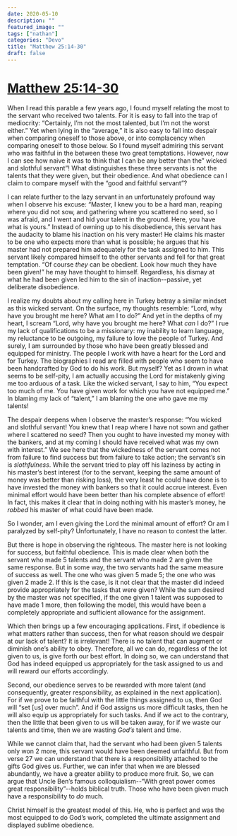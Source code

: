 ```yaml
---
date: 2020-05-10
description: ""
featured_image: ""
tags: ["nathan"]
categories: "Devo"
title: "Matthew 25:14-30"
draft: false
---
```

# [Matthew 25:14-30](https://www.biblegateway.com/passage/?search=Matthew+25%3A14-30&version=ESV)

When I read this parable a few years ago, I found myself relating the most to the servant who received two talents. For it is easy to fall into the trap of mediocrity: “Certainly, I’m not the most talented, but I’m not the worst either.” Yet when lying in the “average,” it is also easy to fall into despair when comparing oneself to those above, or into complacency when comparing oneself to those below. So I found myself admiring this servant who was faithful in the between these two great temptations. However, now I can see how naive it was to think that I can be any better than the” wicked and slothful servant”! What distinguishes these three servants is not the talents that they were given, but their obedience. And what obedience can I claim to compare myself with the “good and faithful servant”?

I can relate further to the lazy servant in an unfortunately profound way when I observe his excuse: “Master, I knew you to be a hard man, reaping where you did not sow, and gathering where you scattered no seed, so I was afraid, and I went and hid your talent in the ground. Here, you have what is yours.” Instead of owning up to his disobedience, this servant has the audacity to blame his inaction on his very master! He claims his master to be one who expects more than what is possible; he argues that his master had not prepared him adequately for the task assigned to him. This servant likely compared himself to the other servants and fell for that great temptation. “Of course *they* can be obedient. Look how much they have been given!” he may have thought to himself. Regardless, his dismay at what he had been given led him to the sin of inaction--passive, yet deliberate disobedience.

I realize my doubts about my calling here in Turkey betray a similar mindset as this wicked servant. On the surface, my thoughts resemble: “Lord, why have you brought me here? What am I to do?” And yet in the depths of my heart, I scream “Lord, why have you brought me here? What *can* I do?” I rue my lack of qualifications to be a missionary: my inability to learn language, my reluctance to be outgoing, my failure to love the people of Turkey. And surely, I am surrounded by those who have been greatly blessed and equipped for ministry. The people I work with have a heart for the Lord and for Turkey. The biographies I read are filled with people who seem to have been handcrafted by God to do his work. But myself? Yet as I drown in what seems to be self-pity, I am actually accusing the Lord for mistakenly giving me too arduous of a task. Like the wicked servant, I say to him, “You expect too much of me. You have given work for which you have not equipped me.” In blaming my lack of “talent,” I am blaming the one who gave me my talents!

The despair deepens when I observe the master’s response: “You wicked and slothful servant! You knew that I reap where I have not sown and gather where I scattered no seed? Then you ought to have invested my money with the bankers, and at my coming I should have received what was my own with interest.” We see here that the wickedness of the servant comes not from failure to find success but from failure to take action; the servant’s sin is *slothfulness*. While the servant tried to play off his laziness by acting in his master’s best interest (for to the servant, keeping the same amount of money was better than risking loss), the very least he could have done is to have invested the money with bankers so that it could accrue interest. Even minimal effort would have been better than his complete absence of effort! In fact, this makes it clear that in doing nothing with his master’s money, he *robbed* his master of what could have been made.

So I wonder, am I even giving the Lord the minimal amount of effort? Or am I paralyzed by self-pity? Unfortunately, I have no reason to contest the latter.

But there is hope in observing the righteous. The master here is not looking for success, but faithful obedience. This is made clear when both the servant who made 5 talents and the servant who made 2 are given the same response. But in some way, the two servants had the same measure of success as well. The one who was given 5 made 5; the one who was given 2 made 2. If this is the case, is it not clear that the master did indeed provide appropriately for the tasks that were given? While the sum desired by the master was not specified, if the one given 1 talent was supposed to have made 1 more, then following the model, this would have been a completely appropriate and sufficient allowance for the assignment.

Which then brings up a few encouraging applications. First, if obedience is what matters rather than success, then for what reason should we despair at our lack of talent? It is irrelevant! There is no talent that can augment or diminish one’s ability to obey. Therefore, all we can do, regardless of the lot given to us, is give forth our best effort. In doing so, we can understand that God has indeed equipped us appropriately for the task assigned to us and will reward our efforts accordingly.

Second, our obedience serves to be rewarded with more talent (and consequently, greater responsibility, as explained in the next application). For if we prove to be faithful with the little things assigned to us, then God will “set [us] over much”. And if God assigns us more difficult tasks, then he will also equip us appropriately for such tasks. And if we act to the contrary, then the little that been given to us will be taken away, for if we waste our talents and time, then we are wasting *God’s* talent and time.

While we cannot claim that, had the servant who had been given 5 talents only won 2 more, this servant would have been deemed unfaithful. But from verse 27 we can understand that there is a responsibility attached to the gifts God gives us. Further, we can infer that when we are blessed abundantly, we have a greater ability to produce more fruit. So, we can argue that Uncle Ben’s famous colloquialism--“With great power comes great responsibility”--holds biblical truth. Those who have been given much have a responsibility to *do* much.

Christ himself is the greatest model of this. He, who is perfect and was the most equipped to do God’s work, completed the ultimate assignment and displayed sublime obedience.